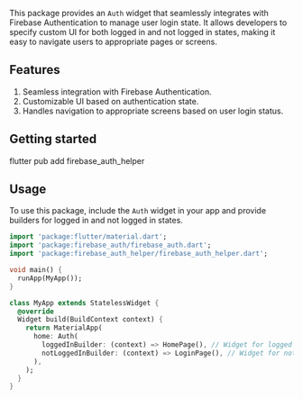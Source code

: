 <!--
This README describes the package. If you publish this package to pub.dev,
this README's contents appear on the landing page for your package.

For information about how to write a good package README, see the guide for
[writing package pages](https://dart.dev/guides/libraries/writing-package-pages).

For general information about developing packages, see the Dart guide for
[creating packages](https://dart.dev/guides/libraries/create-library-packages)
and the Flutter guide for
[developing packages and plugins](https://flutter.dev/developing-packages).
-->

This package provides an `Auth` widget that seamlessly integrates with Firebase Authentication to manage user login state. It allows developers to specify custom UI for both logged in and not logged in states, making it easy to navigate users to appropriate pages or screens.

## Features

1) Seamless integration with Firebase Authentication.
2) Customizable UI based on authentication state.
3) Handles navigation to appropriate screens based on user login status.

## Getting started

flutter pub add firebase_auth_helper

## Usage

To use this package, include the `Auth` widget in your app and provide builders for logged in and not logged in states.

```dart
import 'package:flutter/material.dart';
import 'package:firebase_auth/firebase_auth.dart';
import 'package:firebase_auth_helper/firebase_auth_helper.dart';

void main() {
  runApp(MyApp());
}

class MyApp extends StatelessWidget {
  @override
  Widget build(BuildContext context) {
    return MaterialApp(
      home: Auth(
        loggedInBuilder: (context) => HomePage(), // Widget for logged in state
        notLoggedInBuilder: (context) => LoginPage(), // Widget for not logged in state
      ),
    );
  }
}
```